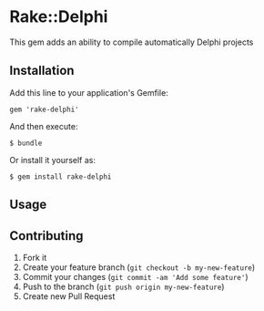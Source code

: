 # Rake::Delphi

This gem adds an ability to compile automatically Delphi projects

## Installation

Add this line to your application's Gemfile:

    gem 'rake-delphi'

And then execute:

    $ bundle

Or install it yourself as:

    $ gem install rake-delphi

## Usage

    

## Contributing

1. Fork it
2. Create your feature branch (`git checkout -b my-new-feature`)
3. Commit your changes (`git commit -am 'Add some feature'`)
4. Push to the branch (`git push origin my-new-feature`)
5. Create new Pull Request
